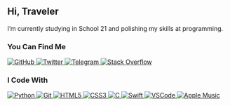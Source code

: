 ## Hi, Traveler

I’m currently studying in School 21 and polishing my skills at programming.

### You Can Find Me
<p>
  <a href="https://github.com/kirabin">
    <img alt="GitHub" src="https://img.shields.io/badge/github%20-%23121011.svg?&style=for-the-badge&logo=github&logoColor=white"/>
  </a>
  <a href="https://twitter.com/kirabin_twit">
    <img alt="Twitter" src="https://img.shields.io/badge/Twitter%20-%231DA1F2.svg?&style=for-the-badge&logo=Twitter&logoColor=white"/>
  </a>
  <a href="https://t.me/kirabin_tel">
    <img alt="Telegram" src="https://img.shields.io/badge/Telegram-2CA5E0?style=for-the-badge&logo=telegram&logoColor=white" />
  </a>
  <a href="https://stackoverflow.com/users/10603523/kirabin?tab=profile">
    <img alt="Stack Overflow" src="https://img.shields.io/badge/-Stack%20overflow-FE7A16?style=for-the-badge&logo=stack-overflow&logoColor=white"/>
  </a>
</p>

### I Code With
<p>
  <a href="https://github.com/kirabin?tab=repositories&q=&type=&language=python">
    <img alt="Python" src="https://img.shields.io/badge/python%20-%2314354C.svg?&style=for-the-badge&logo=python&logoColor=white"/>
  </a>
  <a href="#">
    <img alt="Git" src="https://img.shields.io/badge/git%20-%23F05033.svg?&style=for-the-badge&logo=git&logoColor=white"/>
  </a>
  <a href="#">
    <img alt="HTML5" src="https://img.shields.io/badge/html%20-%23E34F26.svg?&style=for-the-badge&logo=html5&logoColor=white"/>
  </a>
  <a href="#">
    <img alt="CSS3" src="https://img.shields.io/badge/css%20-%231572B6.svg?&style=for-the-badge&logo=css3&logoColor=white"/>
  </a>
  <a href="https://github.com/kirabin?tab=repositories&q=&type=&language=c">
    <img alt="C" src="https://img.shields.io/badge/c%20-%2300599C.svg?&style=for-the-badge&logo=c&logoColor=white"/>
  </a>
  <a href="https://github.com/kirabin?tab=repositories&q=&type=&language=swift">
    <img alt="Swift" src="https://img.shields.io/badge/swift-%23FA7343.svg?&style=for-the-badge&logo=swift&logoColor=white"/>
  </a>
  <a href="#">
    <img alt="VSCode" src="https://img.shields.io/badge/VSCode-0078d7.svg?&style=for-the-badge&logo=visual-studio-code&logoColor=white"/>
  </a>
  <a href="#">
    <img alt="Apple Music" src="https://img.shields.io/badge/Apple_Music-9933CC?style=for-the-badge&logo=apple-music&logoColor=white" />
  </a>
</p>

<!--
<p align="center">
  <img align="center" src="https://github-readme-stats.vercel.app/api?username=kirabin&count_private=true&hide=prs,issues,contribs&show_icons=true&title_color=FFA500&icon_color=FFA500&hide_title=true&hide_border=true&include_all_commits=true"/>
  <img align="center" src="https://github-readme-stats.vercel.app/api/top-langs/?username=kirabin&layout=compact&title_color=FFA500&hide_border=true"/>
<p>
-->
